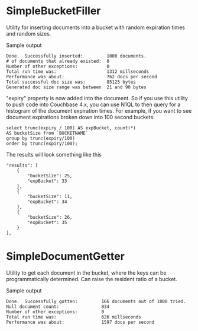 # SimpleBucketFiller

Utility for inserting documents into a bucket with random expiration times and random sizes.

Sample output

    Done.  Successfully inserted:         1000 documents.
    # of documents that already existed:  0
    Number of other exceptions:           0
    Total run time was:                   1312 millseconds
    Performance was about:                762 docs per second
    Total successful doc size was:        85125 bytes
    Generated doc size range was between  21 and 90 bytes

"expiry" property is now added into the document.  So if you use this utility to push code into Couchbase 4.x, you can use N1QL to then query for a histogram of the document expiration times.  For example, if you want to see document expirations broken down into 100 second buckets:

    select trunc(expiry / 100) AS expBucket, count(*) 
    AS bucketSize from `BUCKETNAME` 
    group by trunc(expiry/100) 
    order by trunc(expiry/100);

The results will look something like this

    "results": [
        {
            "bucketSize": 25,
            "expBucket": 33
        },
        {
            "bucketSize": 11,
            "expBucket": 34
        },
        {
            "bucketSize": 26,
            "expBucket": 35
        }
    ],


# SimpleDocumentGetter

Utility to get each document in the bucket, where the keys can be programmatically determined.  Can raise the resident ratio of a bucket.

Sample output

    Done.  Successfully gotten:         166 documents out of 1000 tried.
    Null document count:                834
    Number of other exceptions:         0
    Total run time was:                 626 millseconds
    Performance was about:              1597 docs per second
